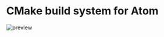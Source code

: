 # CMake build system for Atom

![preview](https://cloud.githubusercontent.com/assets/6578840/26652684/991b5b84-4605-11e7-80be-ac90e393fda8.gif)
